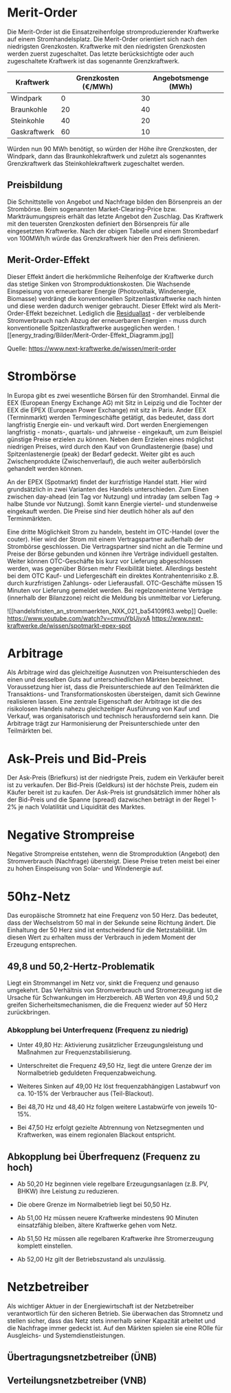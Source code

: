 
# **Merit-Order**

Die Merit-Order ist die Einsatzreihenfolge stromproduzierender Kraftwerke auf einem Stromhandelsplatz. Die Merit-Order orientiert sich nach den niedrigsten Grenzkosten. 
Kraftwerke mit den niedrigsten Grenzkosten werden zuerst zugeschaltet. Das letzte berücksichtigte oder auch zugeschaltete Kraftwerk ist das sogenannte Grenzkraftwerk.

| Kraftwerk    | Grenzkosten (€/MWh) | Angebotsmenge (MWh) |
| ------------ | ------------------- | ------------------- |
| Windpark     | 0                   | 30                  |
| Braunkohle   | 20                  | 40                  |
| Steinkohle   | 40                  | 20                  |
| Gaskraftwerk | 60                  | 10                  |
Würden nun 90 MWh benötigt, so würden der Höhe ihre Grenzkosten, der Windpark, dann das Braunkohlekraftwerk und zuletzt als sogenanntes Grenzkraftwerk das Steinkohlekraftwerk zugeschaltet werden.  
## **Preisbildung**

Die Schnittstelle von Angebot und Nachfrage bilden den Börsenpreis an der Strombörse. Beim sogenannten Market-Clearing-Price bzw. Markträumungspreis erhält das letzte Angebot den Zuschlag. Das Kraftwerk mit den teuersten Grenzkosten definiert den Börsenpreis für alle eingesetzten Kraftwerke. Nach der obigen Tabelle und einem Strombedarf von 100MWh/h würde das Grenzkraftwerk hier den Preis definieren. 
## **Merit-Order-Effekt**

Dieser Effekt ändert die herkömmliche Reihenfolge der Kraftwerke durch das stetige Sinken von Stromproduktionskosten. Die Wachsende Einspeisung von erneuerbarer Energie (Photovoltaik, Windenergie, Biomasse) verdrängt die konventionellen Spitzenlastkraftwerke nach hinten und diese werden dadurch weniger gebraucht. Dieser Effekt wird als Merit-Order-Effekt bezeichnet. 
Lediglich die [Residuallast](C:\Users\bedla\Documents\Ausbildung_Informatik\1_Praktikum\Praktikum_Daten-_und_Prozessanalyse\energy_trading\Energiewirtschaft_Wörterbuch.md) - der verbleibende Stromverbrauch nach Abzug der erneuerbaren Energien - muss durch konventionelle Spitzenlastkraftwerke ausgeglichen werden.
![[energy_trading/Bilder/Merit-Order-Effekt_Diagramm.jpg]] 

Quelle: https://www.next-kraftwerke.de/wissen/merit-order
# **Strombörse**

In Europa gibt es zwei wesentliche Börsen für den Stromhandel. Einmal die EEX (European Energy Exchange AG) mit Sitz in Leipzig und die Tochter der EEX die EPEX (European Power Exchange) mit sitz in Paris. 
Ander EEX (Terminmarkt) werden Termingeschäfte getätigt, das bedeutet, dass dort langfristig Energie ein- und verkauft wird. Dort werden Energiemengen langfristig - monats-, quartals- und jahrweise - eingekauft, um zum Beispiel günstige Preise erzielen zu können. Neben dem Erzielen eines möglichst niedrigen Preises, wird durch den Kauf von Grundlastenergie (base) und Spitzenlastenergie (peak) der Bedarf gedeckt. Weiter gibt es auch Zwischenprodukte (Zwischenverlauf), die auch weiter außerbörslich gehandelt werden können.

An der EPEX (Spotmarkt) findet der kurzfristige Handel statt. Hier wird grundsätzlich in zwei Varianten des Handels unterschieden. Zum Einen zwischen day-ahead (ein Tag vor Nutzung) und intraday (am selben Tag -> halbe Stunde vor Nutzung). Somit kann Energie viertel- und stundenweise eingekauft werden. Die Preise sind hier deutlich höher als auf den Terminmärkten. 

Eine dritte Möglichkeit Strom zu handeln, besteht im OTC-Handel (over the couter). Hier wird der Strom mit einem Vertragspartner außerhalb der Strombörse geschlossen. Die Vertragspartner sind nicht an die Termine und Preise der Börse gebunden und können ihre Verträge individuell gestalten. Weiter können OTC-Geschäfte bis kurz vor Lieferung abgeschlossen werden, was gegenüber Börsen mehr Flexibilität bietet. Allerdings besteht bei dem OTC Kauf- und Liefergeschäft ein direktes Kontrahentenrisiko z.B. durch kurzfristigen Zahlungs- oder Lieferausfall.
OTC-Geschäfte müssen 15 Minuten vor Lieferung gemeldet werden. Bei regelzoneninterne Verträge (innerhalb der Bilanzzone) reicht die Meldung bis unmittelbar vor Lieferung.


![[handelsfristen_an_strommaerkten_NXK_021_ba54109f63.webp]]
Quelle:     https://www.youtube.com/watch?v=cmvuYbUjyxA 
	    https://www.next-kraftwerke.de/wissen/spotmarkt-epex-spot

# Arbitrage

Als Arbitrage wird das gleichzeitige Ausnutzen von Preisunterschieden des einen und desselben Guts auf unterschiedlichen Märkten bezeichnet. Voraussetzung hier ist, dass die Preisunterschiede auf den Teilmärkten die Transaktions- und Transformationskosten übersteigen, damit sich Gewinne realisieren lassen. Eine zentrale Eigenschaft der Arbitrage ist die des risikolosen Handels nahezu gleichzeitiger Ausführung von Kauf und Verkauf, was organisatorisch und technisch herausfordernd sein kann. Die Arbitrage trägt zur Harmonisierung der Preisunterschiede unter den Teilmärkten bei.

# Ask-Preis und Bid-Preis

Der Ask-Preis (Briefkurs) ist der niedrigste Preis, zudem ein Verkäufer bereit ist zu verkaufen. Der Bid-Preis (Geldkurs) ist der höchste Preis, zudem ein Käufer bereit ist zu kaufen.
Der Ask-Preis ist grundsätzlich immer höher als der Bid-Preis und die Spanne (spread) dazwischen beträgt in der Regel 1-2% je nach Volatilität und Liquidität des Marktes.

# Negative Strompreise

Negative Strompreise entstehen, wenn die Stromproduktion (Angebot) den Stromverbrauch (Nachfrage) übersteigt. Diese Preise treten meist bei einer zu hohen Einspeisung von Solar- und Windenergie auf. 

# 50hz-Netz

Das europäische Stromnetz hat eine Frequenz von 50 Herz. Das bedeutet, dass der Wechselstrom 50 mal in der Sekunde seine Richtung ändert. Die Einhaltung der 50 Herz sind ist entscheidend für die Netzstabilität. Um diesen Wert zu erhalten muss der Verbrauch in jedem Moment der Erzeugung entsprechen. 

## 49,8 und 50,2-Hertz-Problematik

Liegt ein Strommangel im Netz vor, sinkt die Frequenz und genauso umgekehrt. Das Verhältnis von Stromverbrauch und Stromerzeugung ist die Ursache für Schwankungen im Herzbereich. AB Werten von 49,8 und 50,2 greifen Sicherheitsmechanismen, die die Frequenz wieder auf 50 Herz zurückbringen.

### Abkopplung bei Unterfrequenz (Frequenz zu niedrig)

- Unter 49,80 Hz: Aktivierung zusätzlicher Erzeugungsleistung und Maßnahmen zur Frequenzstabilisierung.
    
- Unterschreitet die Frequenz 49,50 Hz, liegt die untere Grenze der im Normalbetrieb geduldeten Frequenzabweichung.
    
- Weiteres Sinken auf 49,00 Hz löst frequenzabhängigen Lastabwurf von ca. 10-15% der Verbraucher aus (Teil-Blackout).
    
- Bei 48,70 Hz und 48,40 Hz folgen weitere Lastabwürfe von jeweils 10-15%.
    
- Bei 47,50 Hz erfolgt gezielte Abtrennung von Netzsegmenten und Kraftwerken, was einem regionalen Blackout entspricht.
    

## Abkopplung bei Überfrequenz (Frequenz zu hoch)

- Ab 50,20 Hz beginnen viele regelbare Erzeugungsanlagen (z.B. PV, BHKW) ihre Leistung zu reduzieren.
    
- Die obere Grenze im Normalbetrieb liegt bei 50,50 Hz.
    
- Ab 51,00 Hz müssen neuere Kraftwerke mindestens 90 Minuten einsatzfähig bleiben, ältere Kraftwerke gehen vom Netz.
    
- Ab 51,50 Hz müssen alle regelbaren Kraftwerke ihre Stromerzeugung komplett einstellen.
    
- Ab 52,00 Hz gilt der Betriebszustand als unzulässig.

# Netzbetreiber

Als wichtiger Aktuer in der Energiewirtschaft ist der Netzbetreiber verantwortlich für den sicheren Betrieb. Sie überwachen das Stromnetz und stellen sicher, dass das Netz stets innerhalb seiner Kapazität arbeitet und die Nachfrage immer gedeckt ist. Auf den Märkten spielen sie eine ROlle für Ausgleichs- und Systemdienstleistungen.
## Übertragungsnetzbetreiber (ÜNB)


## Verteilungsnetzbetreiber (VNB)


